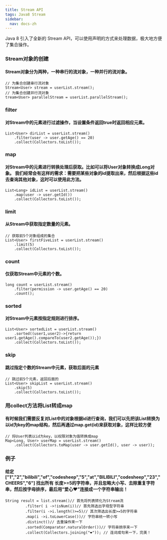```yaml
---
title: Stream API
tags: Java8 Stream
sidebar: 
  nav: docs-zh
---
```


Java 8 引入了全新的 Stream API，可以使用声明的方式来处理数据，极大地方便了集合操作。
### Stream对象的创建
#### Stream对象分为两种，一种串行的流对象，一种并行的流对象。
```
// 为集合创建串行流对象
Stream<User> stream = userList.stream();
// 为集合创建并行流对象
tream<User> parallelStream = userList.parallelStream();
```

### filter
#### 对Stream中的元素进行过滤操作，当设置条件返回true时返回相应元素。
```
List<User> dirList = userList.stream()
    .filter(user -> user.getAge() == 20)
    .collect(Collectors.toList());
```

### map
#### 对Stream中的元素进行转换处理后获取。比如可以将User对象转换成Long对象。 我们经常会有这样的需求：需要把某些对象的id提取出来，然后根据这些id去查询其他对象，这时可以使用此方法。
```
List<Long> idList = userList.stream()
    .map(user -> user.getId())
    .collect(Collectors.toList());
```

### limit
#### 从Stream中获取指定数量的元素。
```
// 获取前5个对象组成的集合
List<User> firstFiveList = userList.stream()
    .limit(5)
    .collect(Collectors.toList());
```

### count
#### 仅获取Stream中元素的个数。
```
long count = userList.stream()
    .filter(permission -> user.getAge() == 20)
    .count();
```

### sorted
#### 对Stream中元素按指定规则进行排序。
```
List<User> sortedList = userList.stream()
    .sorted((user1,user2)->{return user1.getAge().compareTo(user2.getAge());})
    .collect(Collectors.toList());
```

### skip
#### 跳过指定个数的Stream中元素，获取后面的元素
```
// 跳过前5个元素，返回后面的
List<User> skipList = userList.stream()
    .skip(5)
    .collect(Collectors.toList());
```

### 用collect方法将List转成map
#### 有时候我们需要反复对List中的对象根据id进行查询，我们可以先把该List转换为以id为key的map结构，然后再通过map.get(id)来获取对象，这样比较方便
```
// 将User列表以id为key，以权限对象为值转换成map
Map<Long, User> userMap = userList.stream()
    .collect(Collectors.toMap(user -> user.getId(), user -> user));
```
### 例子
#### 给定["1","2","bilibili","of","codesheep","5","at","BILIBILI","codesheep","23","CHEERS","6"] 找出所有 长度>=5的字符串，并且忽略大小写、去除重复字符串，然后按字母排序，最后用“爱心❤”连接成一个字符串输出！
```
String result = list.stream()// 首先将列表转化为Stream流
         .filter( i ->!isNum(i))// 首先筛选出字母型字符串
         .filter(i ->i.length()>=5)// 其次筛选出长度>=5的字符串
         .map(i ->i.toLowerCase())// 字符串统一转小写
         .distinct()// 去重操作来一下
         .sorted(Comparator.naturalOrder())// 字符串排序来一下
         .collect(Collectors.joining("❤")); // 连词成句来一下，完美！
```